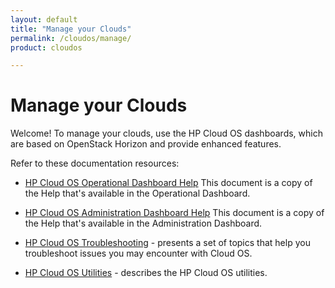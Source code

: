 ```yaml
---
layout: default
title: "Manage your Clouds"
permalink: /cloudos/manage/
product: cloudos

---
```


# Manage your Clouds

Welcome! To manage your clouds, use the HP Cloud OS dashboards, which are based on OpenStack Horizon and provide enhanced features.

Refer to these documentation resources:

* [HP Cloud OS Operational Dashboard Help](http://docs.hpcloud.com/cloudos/operational-dashboard/index.htm) This document is a copy of the Help that's available in the Operational Dashboard. 

* [HP Cloud OS Administration Dashboard Help](http://docs.hpcloud.com/cloudos/administration-dashboard/index.htm) This document is a copy of the Help that's available in the Administration Dashboard. 

* [HP Cloud OS Troubleshooting](/cloudos/troubleshooting/) - presents a set of topics that help you troubleshoot issues you may encounter with Cloud OS.

* [HP Cloud OS Utilities](/cloudos/utilities/) - describes the HP Cloud OS utilities.
 
